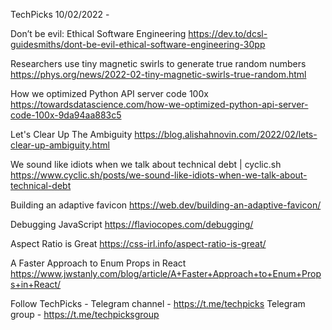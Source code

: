 TechPicks 10/02/2022 -

Don’t be evil: Ethical Software Engineering
https://dev.to/dcsl-guidesmiths/dont-be-evil-ethical-software-engineering-30pp

Researchers use tiny magnetic swirls to generate true random numbers
https://phys.org/news/2022-02-tiny-magnetic-swirls-true-random.html

How we optimized Python API server code 100x
https://towardsdatascience.com/how-we-optimized-python-api-server-code-100x-9da94aa883c5

Let's Clear Up The Ambiguity
https://blog.alishahnovin.com/2022/02/lets-clear-up-ambiguity.html

We sound like idiots when we talk about technical debt | cyclic.sh
https://www.cyclic.sh/posts/we-sound-like-idiots-when-we-talk-about-technical-debt

Building an adaptive favicon
https://web.dev/building-an-adaptive-favicon/

Debugging JavaScript
https://flaviocopes.com/debugging/

Aspect Ratio is Great
https://css-irl.info/aspect-ratio-is-great/

A Faster Approach to Enum Props in React
https://www.jwstanly.com/blog/article/A+Faster+Approach+to+Enum+Props+in+React/

Follow TechPicks -
Telegram channel - https://t.me/techpicks
Telegram group - https://t.me/techpicksgroup